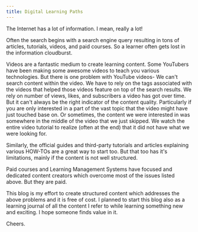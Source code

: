 ```yaml
---
title: Digital Learning Paths
---
```


The Internet has a lot of information. I mean, really a lot!

Often the search begins with a search engine query resulting in tons of articles, tutorials, videos, and paid courses. So a learner often gets lost in the information cloudburst.

Videos are a fantastic medium to create learning content. Some YouTubers have been making some awesome videos to teach you various technologies. But there is one problem with YouTube videos- We can't search content within the video. We have to rely on the tags associated with the videos that helped those videos feature on top of the search results. We rely on number of views, likes, and subscribers a video has got over time. But it can't always be the right indicator of the content quality. Particularly if you are only interested in a part of the vast topic that the video might have just touched base on. Or sometimes, the content we were interested in was somewhere in the middle of the video that we just skipped. We watch the entire video tutorial to realize (often at the end) that it did not have what we were looking for.

Similarly, the official guides and third-party tutorials and articles explaining various HOW-TOs are a great way to start too. But that too has it's limitations, mainly if the content is not well structured.

Paid courses and Learning Management Systems have focused and dedicated content creators which overcome most of the issues listed above. But they are paid.

This blog is my effort to create structured content which addresses the above problems and it is free of cost. I planned to start this blog also as a learning journal of all the content I refer to while learning something new and exciting. I hope someone finds value in it.

Cheers.